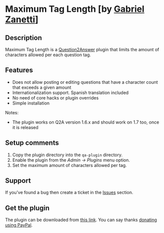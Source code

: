 Maximum Tag Length [by [Gabriel Zanetti][author]]
=================================================

Description
-----------

Maximum Tag Length is a [Question2Answer][Q2A] plugin that limits the amount of characters allowed per each question tag.

Features
--------

 *  Does not allow posting or editing questions that have a character count that exceeds a given amount
 *  Internationalization support. Spanish translation included
 *  No need of core hacks or plugin overrides
 *  Simple installation

Notes:

 *  The plugin works on Q2A version 1.6.x and should work on 1.7 too, once it is released

Setup comments
--------------

 1. Copy the plugin directory into the `qa-plugin` directory.
 1. Enable the plugin from the *Admin -> Plugins* menu option.
 1. Set the maximum amount of characters allowed per tag.

Support
-------

If you've found a bug then create a ticket in the [Issues][issues] section.

Get the plugin
--------------

The plugin can be downloaded from [this link][download]. You can say thanks [donating using PayPal][paypal].


[Q2A]: http://www.question2answer.com
[download]: https://github.com/pupi1985/q2a-maximum-tag-length/archive/master.zip
[issues]: https://github.com/pupi1985/q2a-maximum-tag-length/issues
[paypal]: https://www.paypal.com/cgi-bin/webscr?cmd=_s-xclick&hosted_button_id=Y7LUM6ML4UV9L
[author]: http://question2answer.org/qa/user/pupi1985